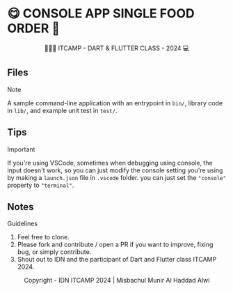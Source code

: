 # 😋 CONSOLE APP SINGLE FOOD ORDER 🍵

<p align="center">🧑🏽‍💻 ITCAMP - DART & FLUTTER CLASS - 2024 💻</p>

## Files

> [!NOTE]
> A sample command-line application with an entrypoint in `bin/`, library code in `lib/`, and example unit test in `test/`.

## Tips

> [!IMPORTANT]
> If you're using VSCode, sometimes when debugging using console, the input doesn't work, so you can just modify the console setting you're using by making a `launch.json` file in `.vscode` folder.
> you can just set the `"console"` property to `"terminal"`.

## Notes

Guidelines
1. Feel free to clone.
2. Please fork and contribute / open a PR if you want to improve, fixing bug, or simply contribute.
3. Shout out to IDN and the participant of Dart and Flutter class ITCAMP 2024.

<p align="center">Copyright - IDN ITCAMP 2024 | Misbachul Munir Al Haddad Alwi</p>